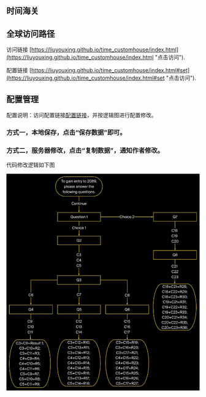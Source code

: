 
## 时间海关

## 全球访问路径

访问链接 [https://liuyouxing.github.io/time_customhouse/index.html](https://liuyouxing.github.io/time_customhouse/index.html "点击访问"). 

配置链接 [https://liuyouxing.github.io/time_customhouse/index.html#set](https://liuyouxing.github.io/time_customhouse/index.html#set "点击访问"). 

## 配置管理

配置说明：访问配置链接[配置链接](https://liuyouxing.github.io/time_customhouse/index.html#set "点击访问")，并按逻辑图进行配置修改。

### 方式一，本地保存，点击“保存数据”即可。

### 方式二，服务器修改，点击“复制数据”，通知作者修改。

代码修改逻辑如下图

![Alt text](img.jpg "按图修改")

